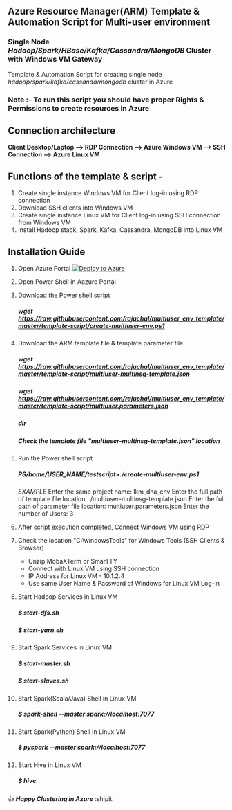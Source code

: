 ##  Azure Resource Manager(ARM) Template & Automation Script for Multi-user environment
###  Single Node _Hadoop/Spark/HBase/Kafka/Cassandra/MongoDB_ Cluster with Windows VM Gateway

Template & Automation Script for creating single node _hadoop/spark/kafka/cassanda/mongodb_ cluster in Azure

### Note :- To run this script you should have proper Rights & Permissions to create resources in Azure 

## Connection architecture

**Client Desktop/Laptop --> RDP Connection --> Azure Windows VM --> SSH Connection --> Azure Linux VM**

## Functions of the template & script -
1. Create single instance Windows VM for Client log-in using RDP connection
2. Download SSH clients into Windows VM
3. Create single instance Linux VM for Client log-in using SSH connection from Windows VM
4. Install Hadoop stack, Spark, Kafka, Cassandra, MongoDB into Linux VM

## Installation Guide

1. Open Azure Portal   [![Deploy to Azure](https://aka.ms/deploytoazurebutton)](https://portal.azure.com/)

2. Open Power Shell in Aazure Portal
3. Download the Power shell script 

    ##### wget https://raw.githubusercontent.com/rajuchal/multiuser_env_template/master/template-script/create-multiuser-env.ps1

4. Download the ARM template file & template parameter file

    ##### wget  https://raw.githubusercontent.com/rajuchal/multiuser_env_template/master/template-script/multiuser-multinsg-template.json
    
    ##### wget https://raw.githubusercontent.com/rajuchal/multiuser_env_template/master/template-script/multiuser.parameters.json
    ##### dir

    ##### Check the template file "multiuser-multinsg-template.json" location

5. Run the Power shell script

    ##### PS/home/USER_NAME/testscript>./create-multiuser-env.ps1
    *EXAMPLE*
        Enter the same project name: lkm_dna_env
        Enter the full path of template file location: ./multiuser-multinsg-template.json
        Enter the full path of parameter file location: multiuser.parameters.json
        Enter the number of Users: 3
        
6. After script execution completed, Connect Windows VM using RDP
7. Check the location "C:\windowsTools" for Windows Tools (SSH Clients & Browser)
   - Unzip MobaXTerm or SmarTTY
   - Connect with Linux VM using SSH connection
   - IP Address for Linux VM - 10.1.2.4
   - Use same User Name & Password of Windows for Linux VM Log-in 

8. Start Hadoop Services in Linux VM
    ##### $ start-dfs.sh
    ##### $ start-yarn.sh

9. Start Spark Services in Linux VM
    ##### $ start-master.sh
    ##### $ start-slaves.sh

10. Start Spark(Scala/Java) Shell  in Linux VM

    ##### $ spark-shell --master spark://localhost:7077

11. Start Spark(Python) Shell  in Linux VM

    ##### $ pyspark --master spark://localhost:7077

12. Start Hive  in Linux VM

    ##### $ hive


:+1: **_Happy Clustering in Azure_** :shipit:
